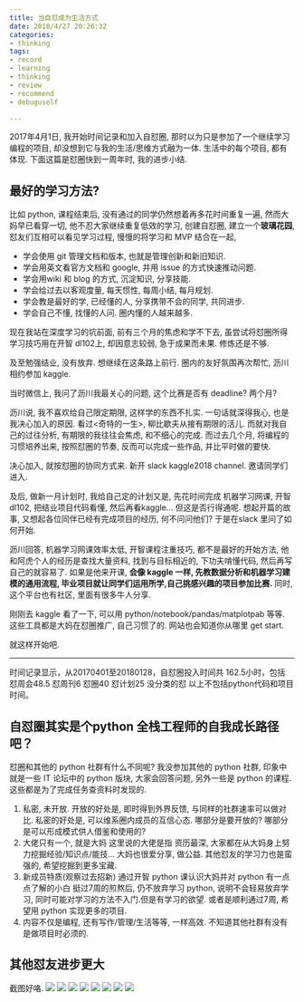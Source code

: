 ```yaml
---
title: 当自怼成为生活方式
date: 2018/4/27 20:26:32
categories: 
- thinking
tags: 
- record
- learning
- thinking
- review
- recommend
- debuguself

---
```


2017年4月1日, 我开始时间记录和加入自怼圈, 那时以为只是参加了一个继续学习编程的项目, 却没想到它与我的生活/思维方式融为一体. 生活中的每个项目, 都有体现. 下面这篇是怼圈快到一周年时, 我的进步小结. 

## 最好的学习方法? 
比如 python, 课程结束后, 没有通过的同学仍然想着再多花时间重复一遍, 然而大妈早已看穿一切, 他不忍大家继续重复低效的学习, 创建自怼圈, 建立一个**玻璃花园**, 怼友们互相可以看见学习过程, 慢慢的将学习和 MVP 结合在一起, 
- 学会使用 git 管理文档和版本, 也就是管理创新和新旧知识. 
- 学会用英文看官方文档和 google, 并用 issue 的方式快速推动问题. 
- 学会用wiki 和 blog 的方式, 沉淀知识, 分享技能. 
- 学会给过去以客观度量, 每天惯性, 每周小结, 每月规划. 
- 学会教是最好的学, 已经懂的人, 分享携带不会的同学, 共同进步. 
- 学会自己不懂, 找懂的人问. 圈内懂的人越来越多. 

现在我站在深度学习的坑前面, 前有三个月的焦虑和学不下去, 虽尝试将怼圈所得学习技巧用在开智 dl102上, 却因意志较弱, 急于成果而未果. 修炼还是不够. 

及至勉强结业, 没有放弃. 想继续在这条路上前行. 圈内的友好氛围再次帮忙, 沥川相约参加 kaggle. 

当时微信上, 我问了沥川我最关心的问题, 这个比赛是否有 deadline? 两个月? 

沥川说, 我不喜欢给自己限定期限, 这样学的东西不扎实. 一句话就深得我心, 也是我决心加入的原因. 看过<奇特的一生>, 柳比歇夫从接有期限的活儿. 而就对我自己的过往分析, 有期限的我往往会焦虑, 和不细心的完成. 而过去几个月, 将编程的习惯培养出来, 按照怼圈的节奏, 反而可以完成一些作品, 并比平时做的要快. 

决心加入, 就按怼圈的协同方式来. 新开 slack kaggle2018 channel. 邀请同学们进入. 

及后, 做新一月计划时, 我给自己定的计划又是, 先花时间完成 机器学习网课, 开智 dl102, 把结业项目代码看懂, 然后再看kaggle... 但这是否行得通呢. 想起开篇的故事, 又想起各位同伴已经有完成项目的经历, 何不问问他们? 于是在slack 里问了如何开始. 

沥川回答, 机器学习网课效率太低, 开智课程注重技巧, 都不是最好的开始方法, 他和阿虎个人的经历是查找大量资料, 找到与目标相近的, 下功夫啃懂代码, 然后再写自己的就容易了. 如果是他来开课, **会像 kaggle 一样, 先教数据分析和机器学习建模的通用流程, 毕业项目就让同学们运用所学,自己挑感兴趣的项目参加比赛.** 同时, 这个平台也有社区, 里面有很多牛人分享. 

刚刚去 kaggle 看了一下, 可以用 python/notebook/pandas/matplotpab 等等. 这些工具都是大妈在怼圈推广, 自己习惯了的. 网站也会知道你从哪里 get start. 

就这样开始吧. 

***
时间记录显示，从20170401至20180128，自怼圈投入时间共 162.5小时，包括
怼周会48.5
怼周刊6
怼圈40
怼计划25
没分类的怼
以上不包括python代码和项目时间。

## 自怼圈其实是个python 全栈工程师的自我成长路径吧？
怼圈和其他的 python 社群有什么不同呢? 
我没参加其他的 python 社群, 印象中就是一些 IT 论坛中的 python 版块, 大家会回答问题, 另外一些是 python 的课程. 这些都是为了完成任务查资料时发现的.  
1. 私密, 未开放. 
开放的好处是, 即时得到外界反馈, 与同样的社群速率可以做对比. 
私密的好处是, 可以维系圈内成员的互信心态. 
哪部分是要开放的? 
哪部分是可以形成模式供人借鉴和使用的?
2.  大佬只有一个, 就是大妈
这里说的大佬是指 资历最深, 大家都在从大妈身上努力挖掘经验/知识点/能技… 
大妈也很爱分享, 做公益.
其他怼友的学习力也是蛮强的, 希望挖掘到更多宝藏.
3. 新成员特质(观察过去招新)
通过开智 python 课认识大妈并对 python 有一点点了解的小白
挺过7周的煎熬后, 仍不放弃学习 python, 说明不会轻易放弃学习, 同时可能对学习的方法不入门.但是有学习的欲望. 
或者是顺利通过7周, 希望用 python 实现更多的项目. 
4. 内容不仅是编程, 还有写作/管理/生活等等, 一样高效. 
不知道其他社群有没有
是做项目时必须的.

## 其他怼友进步更大
截图好咯. 
![](https://ws1.sinaimg.cn/large/006tNc79gy1fqrhf758zej30vs0ciwg1.jpg)
![](https://ws3.sinaimg.cn/large/006tNc79gy1fqrhf6mmq1j311y0uaaig.jpg)
![](https://ws2.sinaimg.cn/large/006tNc79gy1fqrheshdjnj31100acdh6.jpg)
![](https://ws1.sinaimg.cn/large/006tNc79gy1fqrheotic4j31260iygtf.jpg)
![](https://ws4.sinaimg.cn/large/006tNc79gy1fqrhens9fjj311m0xotcx.jpg)
![](https://ws4.sinaimg.cn/large/006tNc79gy1fqrhegyzk4j311u0w6tg5.jpg)
![](https://ws2.sinaimg.cn/large/006tNc79gy1fqrhe3ghcsj312g08cwhr.jpg)
![](https://ws1.sinaimg.cn/large/006tNc79gy1fqrhe36qj5j312c0k4119.jpg)

